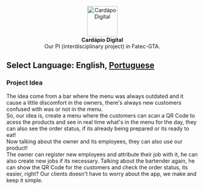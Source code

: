 <p align="center">
    <img src="https://user-images.githubusercontent.com/84989572/185191979-be0aa776-c3c8-43bb-8623-8ac7f6dac4c8.svg" alt="Cardápo Digital" height="80"/>
    <br />
    <strong>Cardápio Digital</strong>
    <br />
    Our PI (interdisciplinary project) in Fatec-GTA.
</p>

## Select Language: **English**, [Portuguese](https://github.com/JosimarBazilio/cardapio-digital-front/blob/main/README-pt.md)

### Project Idea 

The idea come from a bar where the menu was always outdated and it cause a little discomfort in the owners, there's
always new customers confused with was or not in the menu.
<br>
So, our idea is, create a menu where the customers can scan a QR Code to acess the products and see in real time what's
in the menu for the day, they can also see the order status, if its already being prepared or its ready to eat!
<br>
Now talking about the owner and its employees, they can also use our product!
<br>
The owner can register new employees and attribute their job with it, he can also create new jobs if its necessary.
Talking about the bartender again, he can show the QR Code for the customers and check the order status, its easier,
right? Our clients doesn't have to worry about the app, we make and keep it simple.


